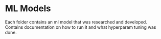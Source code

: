 # ML Models

Each folder contains an ml model that was researched and developed. Contains documentation on how to run it and what hyperparam tuning was done.

